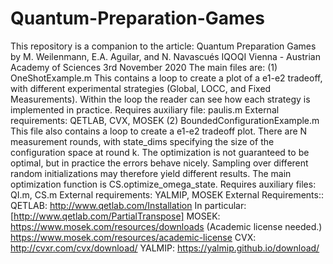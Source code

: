 # Quantum-Preparation-Games
This repository is a companion to the article:  Quantum Preparation Games by M. Weilenmann, E.A. Aguilar, and N. Navascués IQOQI Vienna - Austrian Academy of Sciences 3rd November 2020   The main files are: (1) OneShotExample.m     This contains a loop to create a plot of a e1-e2 tradeoff, with different     experimental strategies (Global, LOCC, and Fixed Measurements).     Within the loop the reader can see how each strategy is implemented in practice.      Requires auxiliary file: paulis.m     External requirements: QETLAB, CVX, MOSEK  (2) BoundedConfigurationExample.m     This file also contains a loop to create a e1-e2 tradeoff plot.     There are N measurement rounds, with state_dims specifying the size of     the configuration space at round k. The optimization is not guaranteed     to be optimal, but in practice the errors behave nicely. Sampling over     different random initializations may therefore yield different results.     The main optimization function is CS.optimize_omega_state.          Requires auxiliary files: QI.m, CS.m     External requirements: YALMIP, MOSEK   External Requirements::     QETLAB:     http://www.qetlab.com/Installation     In particular: [http://www.qetlab.com/PartialTranspose]      MOSEK:     https://www.mosek.com/resources/downloads     (Academic license needed.)     https://www.mosek.com/resources/academic-license      CVX:     http://cvxr.com/cvx/download/      YALMIP:     https://yalmip.github.io/download/
